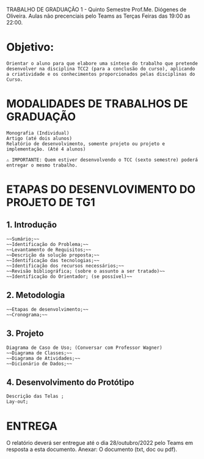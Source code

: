 TRABALHO DE GRADUAÇÃO 1 - Quinto Semestre Prof.Me. Diógenes de Oliveira.
Aulas não precenciais pelo Teams as Terças Feiras das 19:00 as 22:00.   


# Objetivo:
    Orientar o aluno para que elabore uma síntese do trabalho que pretende desenvolver na disciplina TCC2 (para a conclusão do curso), aplicando a criatividade e os conhecimentos proporcionados pelas disciplinas do Curso.

# MODALIDADES DE TRABALHOS DE GRADUAÇÃO

    Monografia (Individual)
    Artigo (até dois alunos)
    Relatório de desenvolvimento, somente projeto ou projeto e implementação. (Até 4 alunos)

    ⚠️ IMPORTANTE: Quem estiver desenvolvendo o TCC (sexto semestre) poderá entregar o mesmo trabalho.

# ETAPAS DO DESENVLOVIMENTO DO PROJETO DE TG1

##  1. Introdução
    ~~Sumário;~~
    ~~Identificação do Problema;~~
    ~~Levantamento de Requisitos;~~
    ~~Descrição da solução proposta;~~
    ~~Identificação das tecnologias;~~
    ~~Identificação dos recursos necessários;~~
    ~~Revisão bibliográfica; (sobre o assunto a ser tratado)~~
    ~~Identificação do Orientador; (se possível)~~

##  2. Metodologia
    ~~Etapas de desenvolvimento;~~
    ~~Cronograma;~~

##  3. Projeto
    Diagrama de Caso de Uso; (Conversar com Professor Wagner)
    ~~Diagrama de Classes;~~
    ~~Diagrama de Atividades;~~
    ~~Dicionário de Dados;~~

##  4. Desenvolvimento do Protótipo
    Descrição das Telas ;
    Lay-out;

# ENTREGA
O relatório deverá ser entregue até o dia 28/outubro/2022 pelo Teams em resposta a esta documento.
Anexar: O documento (txt, doc ou pdf).








